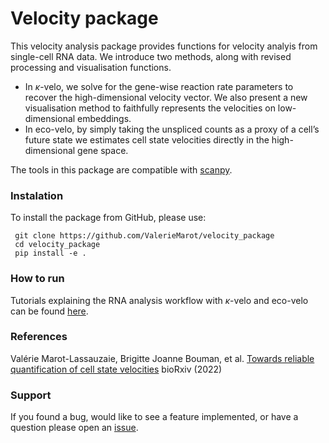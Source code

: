 # Velocity package

This velocity analysis package provides functions for velocity analyis from single-cell RNA data. We introduce two methods, along with revised processing and visualisation functions.
- In $\kappa$-velo, we solve for the gene-wise reaction rate parameters to recover the high-dimensional velocity vector. We also present a new visualisation method to faithfully represents the velocities on low-dimensional embeddings. 
- In eco-velo, by simply taking the unspliced counts as a proxy of a cell’s future state we estimates cell state velocities directly in the high-dimensional gene space.

The tools in this package are compatible with [scanpy](https://scanpy.readthedocs.io/).

### Instalation

To install the package from GitHub, please use:

     git clone https://github.com/ValerieMarot/velocity_package
     cd velocity_package
     pip install -e .
     
### How to run

Tutorials explaining the RNA analysis workflow with $\kappa$-velo and eco-velo can be found [here](https://github.com/bjbouman/cell-state-velocities).

### References

Valérie Marot-Lassauzaie, Brigitte Joanne Bouman, et al. [Towards reliable quantification of cell state velocities](https://doi.org/10.1101/2022.03.17.484754 ) bioRxiv (2022) 

### Support

If you found a bug, would like to see a feature implemented, or have a question please open an [issue](https://github.com/ValerieMarot/velocity_package/issues).
